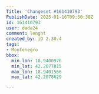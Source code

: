 ```yaml
---
Title: 'Changeset #161410793'
PublishDate: 2025-01-16T09:50:38Z
id: 161410793
user: dada24
comment: lenght
created_by: iD 2.30.4
tags:
- Montenegro
bbox:
  min_lon: 18.9400976
  min_lat: 42.2077815
  max_lon: 18.9401566
  max_lat: 42.2078629

---
```

